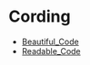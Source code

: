 Cording
======

- [Beautiful_Code](https://github.com/eiurur/Bible/tree/master/Cording/Beautiful_Code/README.md)
- [Readable_Code](https://github.com/eiurur/Bible/tree/master/Cording/Readable_Code/README.md)